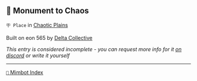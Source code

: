 ## 🎲 Monument to Chaos

`🪧 Place` in [Chaotic Plains](<https://zeithalt.github.io/r/chaotic_plains.html>)

Built on eon 565 by [Delta Collective](<https://zeithalt.github.io/r/delta_collective.html>)

_This entry is considered incomplete - you can request more info for it [on discord](<https://discord.com/channels/562910943848169472/1173922660489633802>) or write it yourself_

<!---
keywords:  dc, chaotic plains
aliases: 
-->
----------
[`📑` Mimbot Index](<https://zeithalt.github.io/r/#74a0>)